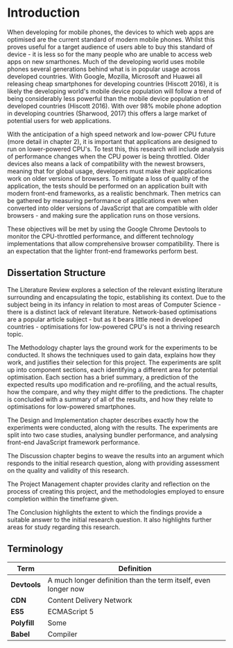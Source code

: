 # Introduction  
When developing for mobile phones, the devices to which web apps are optimised are the current standard
of modern mobile phones. Whilst this proves useful for a target audience of users able to buy this
standard of device - it is less so for the many people who are unable to access web apps
on new smarthones. Much of the developing world uses mobile phones several generations behind
what is in popular usage across developed countries. With Google, Mozilla, Microsoft and Huawei all
releasing cheap smartphones for developing countries (Hiscott 2016), it is likely the developing world's
mobile device population will follow a trend of being considerably less powerful than the mobile device
population of developed 
countries (Hiscott 2016). With over 98% mobile phone adoption in developing countries (Sharwood, 2017)
this offers a large market of potential users for web applications.

With the anticipation of a high speed network and low-power CPU future (more detail in chapter 2),
it is important that applications are designed to run on lower-powered CPU's. To test this,
this research will include analysis of performance changes when the CPU power is being throttled.
Older devices also means a lack of compatibility with the newest browsers, meaning that for global
usage, developers must make their applications work on older versions of browsers. To mitigate a
loss of quality of the application, the tests should be performed on an application built with
modern front-end frameworks, as a realistic benchmark. Then metrics can be gathered
by measuring performance of applications even when converted into older versions of JavaScript that
are compatible with older browsers - and making sure the application runs on those versions.

These objectives will be met by using the Google Chrome Devtools to monitor the CPU-throttled
performance, and different technology implementations that allow comprehensive browser compatibility.
There is an expectation that the lighter front-end frameworks perform best.

## Dissertation Structure

The Literature Review explores a selection of the relevant existing literature surrounding and 
encapsulating the topic, establishing its context. Due to the subject being in its infancy in relation to most 
areas of Computer Science - there is a distinct lack of relevant literature. 
Network-based optimisations are a popular article subject - but as it bears little need 
in developed countries - optimisations for low-powered CPU's is not a thriving research topic. 

The Methodology chapter lays the ground work for the experiments to be conducted. It shows the
techniques used to gain data, explains how they work, and justifies their selection for this project.
The experiments are split up into component sections, each identifying a different area for potential optimisation. Each section has a brief summary, 
a prediction of the expected results upo modification and re-profiling, and the actual results, 
how the compare, and why they might differ to the predictions. The chapter is concluded with a 
summary of all of the results, and how they relate to optimisations for low-powered smartphones.

The Design and Implementation chapter describes exactly how the experiments were conducted, along with
the results. The experiments are split into two case studies, analysing bundler performance, and
analysing front-end JavaScript framework performance.

The Discussion chapter begins to weave the results into an argument which responds to the initial
research question, along with providing assessment on the quality and validity of this research.

The Project Management chapter provides clarity and reflection on the process of
creating this project, and the methodologies employed to ensure completion within the timeframe
given.

The Conclusion highlights the extent to which the findings provide a suitable answer to the initial research
question. It also highlights further areas for study regarding this research.


## Terminology

| Term | Definition |
|---|---|
| **Devtools** | A much longer definition than the term itself, even longer now |
| **CDN**  | Content Delivery Network |
| **ES5** | ECMAScript 5 |
| **Polyfill** | Some |
| **Babel** | Compiler |
